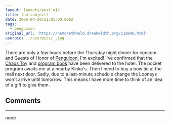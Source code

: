 ```yaml
---
layout: layouts/post.njk
title: (no subject)
date: 2006-04-20T21:01:00.000Z
tags:
  - penguicon
original_url: 'https://nemorathwald.dreamwidth.org/119648.html'
userpic: ../userpics/_.jpg
---
```

There are only a few hours before the Thursday night dinner for concom and Guests of Honor of [Penguicon.](http://www.penguicon.org) I'm excited! I've confirmed that the [Chaos Toy](http://www.chaostoy.com/main.html) and [program book](http://wiki.penguicon.org/ProgramBook) have been delivered to the hotel. The pocket program awaits me at a nearby Kinko's. Then I need to buy a bow tie at the mall next door. Sadly, due to a last-minute schedule change the Looneys won't arrive until tomorrow. This means I have more time to think of an idea of a gift to give them.

## Comments

---

none
